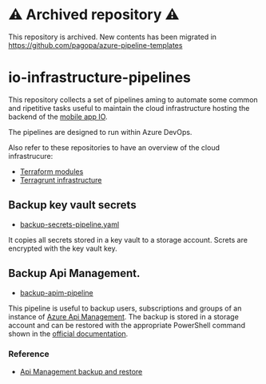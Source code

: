 # :warning: Archived repository :warning:

This repository is archived. New contents has been migrated in https://github.com/pagopa/azure-pipeline-templates

# io-infrastructure-pipelines

This repository collects a set of pipelines aming to automate some common and ripetitive tasks useful to maintain the cloud infrastructure hosting the backend of the [mobile app IO](https://io.italia.it/).

The pipelines are designed to run within Azure DevOps.

Also refer to these repositories to have an overview of the cloud infrastrucure:

* [Terraform modules](https://github.com/pagopa/io-infrastructure-modules-new)
* [Terragrunt infrastructure](https://github.com/pagopa/io-infrastructure-live-new)

## Backup key vault secrets

* [backup-secrets-pipeline.yaml](./pipelines/backup-secrets-pipeline.yaml)

It copies all secrets stored in a key vault to a storage account.
Screts are encrypted with the key vault key.

## Backup Api Management.

* [backup-apim-pipeline](./pipelines/backup-apim-pipeline.yaml)

This pipeline is useful to backup users, subscriptions and groups of an instance of [Azure Api Management](https://docs.microsoft.com/en-us/rest/api/apimanagement/).
 The backup is stored in a storage account and can be restored with the appropriate PowerShell command shown in the [official documentation](https://docs.microsoft.com/en-us/azure/api-management/scripts/powershell-backup-restore-apim-service).

### Reference

* [Api Management backup and restore](https://docs.microsoft.com/en-us/azure/api-management/scripts/powershell-backup-restore-apim-service)
